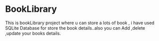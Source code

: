 # BookLibrary
This is bookLibrary project where u can store a lots of book , i have used SQLite Database for store the book details..also you can Add ,delete ,update your books details.

